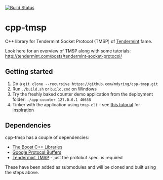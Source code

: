[![Build Status](https://travis-ci.org/mdyring/cpp-tmsp.svg?branch=master)](https://travis-ci.org/mdyring/cpp-tmsp.svg?branch=master)


# cpp-tmsp
C++ library for Tendermint Socket Protocol (TMSP) of [Tendermint](http://www.tendermint.com) fame.

Look here for an overview of TMSP along with some tutorials: http://tendermint.com/posts/tendermint-socket-protocol/


## Getting started

1. Do a `git clone --recursive https://github.com/mdyring/cpp-tmsp.git`
2. Run `./build.sh` or `build.cmd` on Windows
3. Try the freshly baked counter demo application from the deployment folder: `./app-counter 127.0.0.1 46658`
4. Tinker with the application using `tmsp-cli` - see [this tutorial](http://tendermint.com/tutorials/run-your-first-tmsp-application/) for inspiration


## Dependencies
cpp-tmsp has a couple of dependencies:

* [The Boost C++ Libraries](https://github.com/boostorg/boost)
* [Google Protocol Buffers](https://github.com/google/protobuf)
* [Tendermint TMSP](https://github.com/tendermint/tmsp) - just the protobuf spec. is required

These have been added as submodules and will be cloned and built using the steps above.